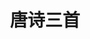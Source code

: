 ---
title: "唐诗三首"
author: ""
unit: "3-2"
index: 8
page: "60-64"
tip: |
    李白、杜甫和白居易在中国古典诗歌史上具有重要的地位。这里各选入他们
    的一首经典诗作。这几首诗体式不同，抒发的情感和创作手法也各不相同，诵读
    时要细加体会。

    《梦游天姥吟留别》以浪漫瑰丽的想象，描绘了一个迷离惝恍的梦境。诗作
    以七言为主，不受诗律限制，笔随兴至，在奇特的梦境中寄寓着深沉的慨叹。学
    习时要在诵读中发挥想象，品味组成梦境的意象以及梦境所隐含的精神追求。

    《登高》写诗人登高远眺，身世之悲与忧国之情齐集心头。这首诗每联对仗，
    句法谨严，历来为人称赞。学习时注意感受诗歌营造的沉郁悲凉的意境，体会作
    者圆熟的律诗创作技巧。南宋罗大经曾说“万里悲秋常作客，百年多病独登台”
    一联含有八层意思（《鹤林玉露》），试就此联作一番品析。

    《琵琶行》是一首长篇乐府诗，叙述琵琶女的故事，述说自己的人生遭际。
    学习时，注意琵琶女与诗人境遇的相通之处，体会诗人抒发的人生感慨。重点欣
    赏诗中音乐描写和景物描写的精妙。
---